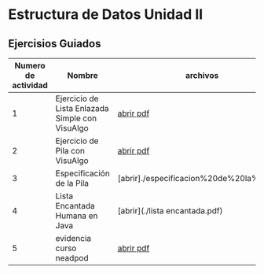 # Estructura de Datos Unidad II

## Ejercisios Guiados

| Numero de actividad | Nombre | archivos |
|--------|------|--------------------------|
| 1    |Ejercicio de Lista Enlazada Simple con VisuAlgo  | [abrir pdf](./listaencantada.pdf) |
| 2   | Ejercicio de Pila con VisuAlgo | [abrir pdf](./pilas.pdf) |
| 3    |Especificación de la Pila| [abrir]./especificacion%20de%20la%20pilas |
| 4    |Lista Encantada Humana en Java| [abrir](./lista encantada.pdf)|
| 5 | evidencia curso neadpod| [abrir pdf](./nearpod.pdf) |
